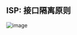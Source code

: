 ## ISP: 接口隔离原则


![image](https://user-images.githubusercontent.com/13389058/162598420-497877ec-c9c2-4933-ae15-4495ea77eadd.png)
